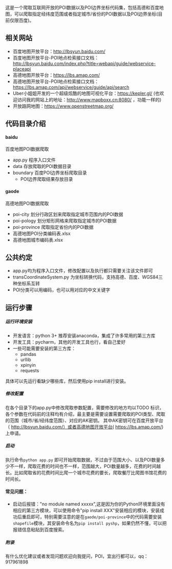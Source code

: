 这是一个爬取互联网开放的POI数据以及POI边界坐标代码集，包括高德和百度地图，可以爬取指定经纬度范围或者指定城市/省份的POI数据以及POI边界坐标(目前仅限百度)。

## 相关网站
- 百度地图开放平台：http://lbsyun.baidu.com/
- 百度地图开放平台-POI地点检索接口文档：http://lbsyun.baidu.com/index.php?title=webapi/guide/webservice-placeapi
- 高德地图开放平台：https://lbs.amap.com/
- 高德地图开放平台-POI地点检索接口文档：https://lbs.amap.com/api/webservice/guide/api/search
- Uber小姐姐开发的一个超级炫酷的地图可视化平台：https://kepler.gl/   (也欢迎访问我的网站上的地址：http://www.mapboxx.cn:8080/ ，功能一样的)
- 开放路网地图：https://www.openstreetmap.org/

## 代码目录介绍
#### baidu
百度地图POI数据爬取

- app.py 程序入口文件
- data 存放爬取的POI数据目录
- boundary 百度POI边界坐标爬取目录
   - POI边界爬取结果存放目录

#### gaode
高德地图POI数据爬取

- poi-city 划分行政区划来爬取指定城市范围内的POI数据
- poi-pology 划分矩形网格来爬取指定城市的POI数据
- poi-province 爬取指定省份内的POI数据
- 高德地图POI分类编码表.xlsx 
- 高德地图城市编码表.xlsx


## 公共约定
- app.py均为程序入口文件，修改配置以及执行都只需要关注该文件即可
- transCoordinateSystem.py 为坐标转换代码，支持高德、百度、WGS84三种坐标系互转
- POI分类可以用编码，也可以用对应的中文关键字

## 运行步骤

##### 运行环境安装

- 开发语言：python 3+     推荐安装anaconda，集成了许多常用的第三方库
- 开发工具：pycharm，其他的开发工具也行，看自己爱好
- 一些可能需要安装的第三方库：
    - pandas
    - urllib
    - xpinyin
    - requests

具体可以先运行看缺少哪些库，然后使用pip install进行安装。




##### 修改配置
在各个目录下的app.py中修改爬取参数配置，需要修改的地方均以TODO 标识，各个参数在代码前的注释均有介绍，最主要是需要设置需要爬取的POI类型、爬取的范围（城市/省/经纬度范围）、对应的AK密钥。   其中AK密钥可在百度开放平台（
http://lbsyun.baidu.com/）或者高德地图开放平台(
https://lbs.amap.com/)上申请。



##### 启动
执行命令`python app.py` 即可开始爬取数据，不过由于范围大小、以及POI数量多少不一样，爬取花费的时间也不一样，范围越大，POI数量越多，花费的时间越长。比如爬取省的花费时间比爬一个城市花费的要长，爬取餐厅比爬图书馆花费的时间长。  



#### 常见问题：
- 启动后报错："no module named xxxxx",这是因为你的Python环境里面没有相应的第三方模块，可以使用命令"pip install XXX"安装相应的模块，安装成功后重启即可，特别需要注意的是在`gaode/poi-province`中的代码需要安装`shapefile`模块，其安装命令名为`pip install pyshp`，如果仍然不懂，可以把报错信息粘贴到百度搜索。

##### 附录
有什么优化建议或者发现问题欢迎向我提问，POI，宜出行都可以，qq：917961898












   